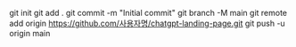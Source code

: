 git init
git add .
git commit -m "Initial commit"
git branch -M main
git remote add origin https://github.com/사용자명/chatgpt-landing-page.git
git push -u origin main
